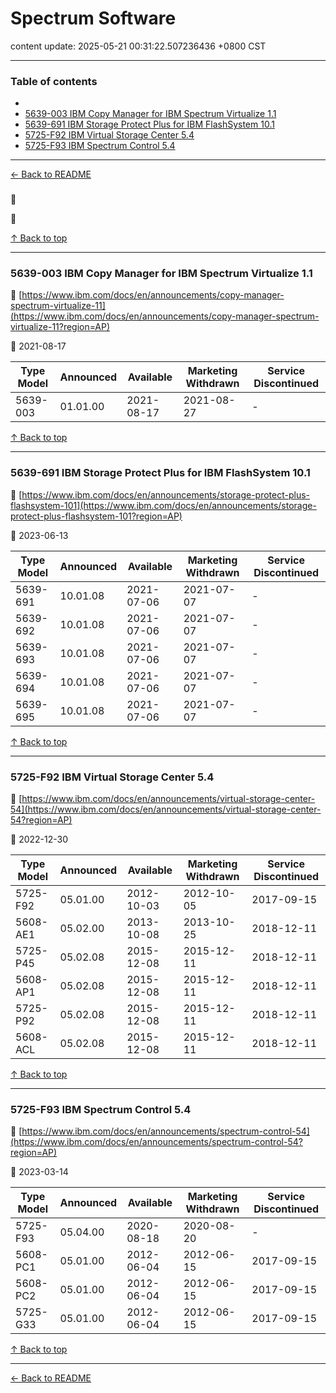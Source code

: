 # Spectrum Software

content update: 2025-05-21 00:31:22.507236436 +0800 CST

---

### Table of contents


- [](#)
- [5639-003 IBM Copy Manager for IBM Spectrum Virtualize 1.1](#5639-003-ibm-copy-manager-for-ibm-spectrum-virtualize-11)
- [5639-691 IBM Storage Protect Plus for IBM FlashSystem 10.1](#5639-691-ibm-storage-protect-plus-for-ibm-flashsystem-101)
- [5725-F92 IBM Virtual Storage Center 5.4](#5725-f92-ibm-virtual-storage-center-54)
- [5725-F93 IBM Spectrum Control 5.4](#5725-f93-ibm-spectrum-control-54)

---

[← Back to README](../README.md)





### 

🔗 [](?region=AP)

📅 







[↑ Back to top](#table-of-contents)

---





### 5639-003 IBM Copy Manager for IBM Spectrum Virtualize 1.1

🔗 [https://www.ibm.com/docs/en/announcements/copy-manager-spectrum-virtualize-11](https://www.ibm.com/docs/en/announcements/copy-manager-spectrum-virtualize-11?region=AP)

📅 2021-08-17

| Type Model | Announced | Available | Marketing Withdrawn | Service Discontinued |
| --- | --- | --- | --- | --- |
| 5639-003 | 01.01.00 | 2021-08-17 | 2021-08-27 | - |






[↑ Back to top](#table-of-contents)

---





### 5639-691 IBM Storage Protect Plus for IBM FlashSystem 10.1

🔗 [https://www.ibm.com/docs/en/announcements/storage-protect-plus-flashsystem-101](https://www.ibm.com/docs/en/announcements/storage-protect-plus-flashsystem-101?region=AP)

📅 2023-06-13

| Type Model | Announced | Available | Marketing Withdrawn | Service Discontinued |
| --- | --- | --- | --- | --- |
| 5639-691 | 10.01.08 | 2021-07-06 | 2021-07-07 | - |
| 5639-692 | 10.01.08 | 2021-07-06 | 2021-07-07 | - |
| 5639-693 | 10.01.08 | 2021-07-06 | 2021-07-07 | - |
| 5639-694 | 10.01.08 | 2021-07-06 | 2021-07-07 | - |
| 5639-695 | 10.01.08 | 2021-07-06 | 2021-07-07 | - |






[↑ Back to top](#table-of-contents)

---





### 5725-F92 IBM Virtual Storage Center 5.4

🔗 [https://www.ibm.com/docs/en/announcements/virtual-storage-center-54](https://www.ibm.com/docs/en/announcements/virtual-storage-center-54?region=AP)

📅 2022-12-30

| Type Model | Announced | Available | Marketing Withdrawn | Service Discontinued |
| --- | --- | --- | --- | --- |
| 5725-F92 | 05.01.00 | 2012-10-03 | 2012-10-05 | 2017-09-15 |
| 5608-AE1 | 05.02.00 | 2013-10-08 | 2013-10-25 | 2018-12-11 |
| 5725-P45 | 05.02.08 | 2015-12-08 | 2015-12-11 | 2018-12-11 |
| 5608-AP1 | 05.02.08 | 2015-12-08 | 2015-12-11 | 2018-12-11 |
| 5725-P92 | 05.02.08 | 2015-12-08 | 2015-12-11 | 2018-12-11 |
| 5608-ACL | 05.02.08 | 2015-12-08 | 2015-12-11 | 2018-12-11 |






[↑ Back to top](#table-of-contents)

---





### 5725-F93 IBM Spectrum Control 5.4

🔗 [https://www.ibm.com/docs/en/announcements/spectrum-control-54](https://www.ibm.com/docs/en/announcements/spectrum-control-54?region=AP)

📅 2023-03-14

| Type Model | Announced | Available | Marketing Withdrawn | Service Discontinued |
| --- | --- | --- | --- | --- |
| 5725-F93 | 05.04.00 | 2020-08-18 | 2020-08-20 | - |
| 5608-PC1 | 05.01.00 | 2012-06-04 | 2012-06-15 | 2017-09-15 |
| 5608-PC2 | 05.01.00 | 2012-06-04 | 2012-06-15 | 2017-09-15 |
| 5725-G33 | 05.01.00 | 2012-06-04 | 2012-06-15 | 2017-09-15 |






[↑ Back to top](#table-of-contents)

---



[← Back to README](../README.md)
